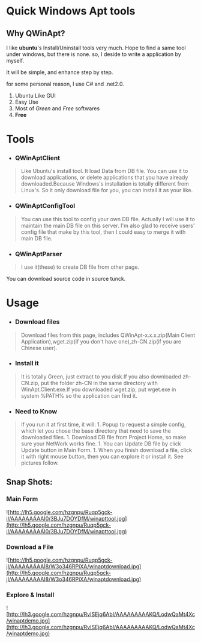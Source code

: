 # Quick Windows Apt tools #

## Why QWinApt? ##

I like **ubuntu**'s Install/Uninstall tools very much. Hope to find a same tool under windows, but there is none. so, I deside to write a application by myself.

It will be simple, and enhance step by step.

for some personal reason, I use C# and .net2.0.

  1. Ubuntu Like GUI
  1. Easy Use
  1. Most of _Green_ and _Free_ softwares
  1. **Free**

# Tools #
  * ### QWinAptClient ###
> Like Ubuntu's install tool. It load Data from DB file. You can use it to download applications, or delete applications that you have already downloaded.Because Windows's installation is totally different from Linux's. So it only download file for you, you can install it as your like.
  * ### QWinAptConfigTool ###
> You can use this tool to config your own DB file. Actually I will use it to maintain the main   DB file on this server. I'm also glad to receive users' config file that make by this tool, then I could easy to merge it with main DB file.
  * ### QWinAptParser ###
> I use it(these) to create DB file from other page.

You can download source code in source tunck.

# Usage #
  * ### Download files ###
> Download files from this page, includes QWinApt-x.x.x.zip(Main Client Application),wget.zip(if you don't have one),zh-CN.zip(if you are Chinese user).
  * ### Install it ###
> It is totally Green, just extract to you disk.If you also downloaded zh-CN.zip, put the folder zh-CN in the same directory with WinApt.Client.exe.If you downloaded wget.zip, put wget.exe in system %PATH% so the application can find it.
  * ### Need to Know ###
> If you run it at first time, it will:
    1. Popup to request a simple config, which let you chose the base directory that need to save the downloaded files.
    1. Download DB file from Project Home, so make sure your NetWork works fine.
    1. You can Update DB file by click Update button in Main Form.
    1. When you finish download a file, click it with right mouse button, then you can explore it or install it. See pictures follow.

## Snap Shots: ##

### Main Form ###

![http://lh5.google.com/hzgnpu/Ruqp5gck-iI/AAAAAAAAAI0/3BJu7DOYDfM/winapttool.jpg](http://lh5.google.com/hzgnpu/Ruqp5gck-iI/AAAAAAAAAI0/3BJu7DOYDfM/winapttool.jpg)

### Download a File ###

![http://lh5.google.com/hzgnpu/Ruqp5gck-jI/AAAAAAAAAI8/W3o346RPiXA/winaptdownload.jpg](http://lh5.google.com/hzgnpu/Ruqp5gck-jI/AAAAAAAAAI8/W3o346RPiXA/winaptdownload.jpg)

### Explore & Install ###

![http://lh3.google.com/hzgnpu/RvISEjq6AbI/AAAAAAAAAKQ/LodwQaMt4Xc/winaptdemo.jpg](http://lh3.google.com/hzgnpu/RvISEjq6AbI/AAAAAAAAAKQ/LodwQaMt4Xc/winaptdemo.jpg)